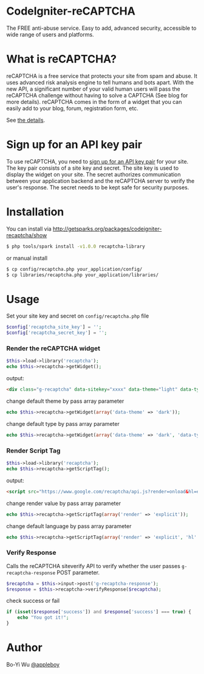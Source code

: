 # CodeIgniter-reCAPTCHA

The FREE anti-abuse service. Easy to add, advanced security, accessible to wide range of users and platforms.

# What is reCAPTCHA?

reCAPTCHA is a free service that protects your site from spam and abuse. It uses advanced risk analysis engine to tell humans and bots apart. With the new API, a significant number of your valid human users will pass the reCAPTCHA challenge without having to solve a CAPTCHA (See blog for more details). reCAPTCHA comes in the form of a widget that you can easily add to your blog, forum, registration form, etc.

See [the details][1].

# Sign up for an API key pair

To use reCAPTCHA, you need to [sign up for an API key pair][4] for your site. The key pair consists of a site key and secret. The site key is used to display the widget on your site. The secret authorizes communication between your application backend and the reCAPTCHA server to verify the user's response. The secret needs to be kept safe for security purposes.

# Installation

You can install via http://getsparks.org/packages/codeigniter-recaptcha/show

```bash
$ php tools/spark install -v1.0.0 recaptcha-library
```

or manual install

```bash
$ cp config/recaptcha.php your_application/config/
$ cp libraries/recaptcha.php your_application/libraries/
```

# Usage

Set your site key and secret on `config/recaptcha.php` file

```php
$config['recaptcha_site_key'] = '';
$config['recaptcha_secret_key'] = '';
```

### Render the reCAPTCHA widget

```php
$this->load->library('recaptcha');
echo $this->recaptcha->getWidget();
```

output:

```html
<div class="g-recaptcha" data-sitekey="xxxx" data-theme="light" data-type="image" data-callback="" ></div>
```

change default theme by pass array parameter

```php
echo $this->recaptcha->getWidget(array('data-theme' => 'dark'));
```

change default type by pass array parameter

```php
echo $this->recaptcha->getWidget(array('data-theme' => 'dark', 'data-type' => 'audio'));
```

### Render Script Tag

```php
$this->load->library('recaptcha');
echo $this->recaptcha->getScriptTag();
```

output:

```html
<script src="https://www.google.com/recaptcha/api.js?render=onload&hl=en" async defer></script>
```

change render value by pass array parameter

```php
echo $this->recaptcha->getScriptTag(array('render' => 'explicit'));
```

change default language by pass array parameter

```php
echo $this->recaptcha->getScriptTag(array('render' => 'explicit', 'hl' => 'zh-TW'));
```

### Verify Response

Calls the reCAPTCHA siteverify API to verify whether the user passes `g-recaptcha-response` POST parameter.

```php
$recaptcha = $this->input->post('g-recaptcha-response');
$response = $this->recaptcha->verifyResponse($recaptcha);
```

check success or fail

```php
if (isset($response['success']) and $response['success'] === true) {
    echo "You got it!";
}
```

# Author

Bo-Yi Wu [@appleboy](https://twitter.com/appleboy)

[1]: https://www.google.com/recaptcha/intro/index.html
[2]: http://www.codeigniter.com/
[3]: https://developers.google.com/recaptcha/
[4]: http://www.google.com/recaptcha/admin
